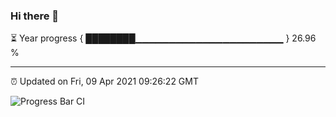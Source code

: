 ### Hi there 👋

⏳ Year progress { ████████▁▁▁▁▁▁▁▁▁▁▁▁▁▁▁▁▁▁▁▁▁▁ } 26.96 %

---

⏰ Updated on Fri, 09 Apr 2021 09:26:22 GMT

![Progress Bar CI](https://github.com/liununu/liununu/workflows/Progress%20Bar%20CI/badge.svg)

